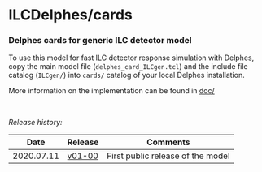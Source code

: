 # ILCDelphes/cards
### Delphes cards for generic ILC detector model

To use this model for fast ILC detector response simulation with Delphes,
copy the main model file (`delphes_card_ILCgen.tcl`) and the include 
file catalog (`ILCgen/`) into `cards/` catalog of your local Delphes installation.

More information on the implementation can be found in 
[doc/](https://github.com/ILDAnaSoft/ILDDelphes/tree/master/doc)

&nbsp;  

*Release history:*

| Date | Release | Comments |
| ---- | ------- | -------- |
| 2020.07.11 | [v01-00](https://github.com/iLCSoft/ILCDelphes/releases/tag/v01-00) | First public release of the model |


